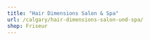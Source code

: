 ```yaml
---
title: "Hair Dimensions Salon & Spa"
url: /calgary/hair-dimensions-salon-und-spa/
shop: Friseur
---
```

